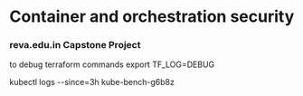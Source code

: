 # Container and orchestration security
### reva.edu.in Capstone Project



to debug terraform commands
export TF_LOG=DEBUG



kubectl logs --since=3h kube-bench-g6b8z